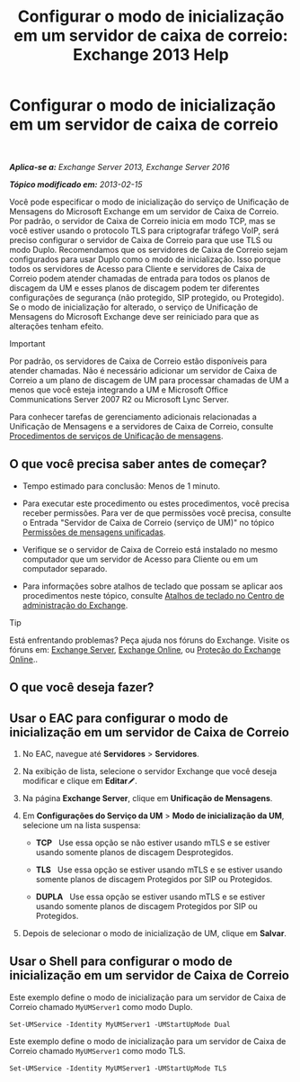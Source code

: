 ﻿---
title: 'Configurar o modo de inicialização em um servidor de caixa de correio: Exchange 2013 Help'
TOCTitle: Configurar o modo de inicialização em um servidor de caixa de correio
ms:assetid: 4457d6a0-52bd-4269-8cb5-d34d7fe9bfc3
ms:mtpsurl: https://technet.microsoft.com/pt-br/library/Ee423544(v=EXCHG.150)
ms:contentKeyID: 50556191
ms.date: 05/22/2018
mtps_version: v=EXCHG.150
ms.translationtype: MT
---

# Configurar o modo de inicialização em um servidor de caixa de correio

 

_**Aplica-se a:** Exchange Server 2013, Exchange Server 2016_

_**Tópico modificado em:** 2013-02-15_

Você pode especificar o modo de inicialização do serviço de Unificação de Mensagens do Microsoft Exchange em um servidor de Caixa de Correio. Por padrão, o servidor de Caixa de Correio inicia em modo TCP, mas se você estiver usando o protocolo TLS para criptografar tráfego VoIP, será preciso configurar o servidor de Caixa de Correio para que use TLS ou modo Duplo. Recomendamos que os servidores de Caixa de Correio sejam configurados para usar Duplo como o modo de inicialização. Isso porque todos os servidores de Acesso para Cliente e servidores de Caixa de Correio podem atender chamadas de entrada para todos os planos de discagem da UM e esses planos de discagem podem ter diferentes configurações de segurança (não protegido, SIP protegido, ou Protegido). Se o modo de inicialização for alterado, o serviço de Unificação de Mensagens do Microsoft Exchange deve ser reiniciado para que as alterações tenham efeito.


> [!IMPORTANT]
> Por padrão, os servidores de Caixa de Correio estão disponíveis para atender chamadas. Não é necessário adicionar um servidor de Caixa de Correio a um plano de discagem de UM para processar chamadas de UM a menos que você esteja integrando a UM e Microsoft Office Communications Server 2007 R2 ou Microsoft Lync Server.



Para conhecer tarefas de gerenciamento adicionais relacionadas a Unificação de Mensagens e a servidores de Caixa de Correio, consulte [Procedimentos de serviços de Unificação de mensagens](um-services-procedures-exchange-2013-help.md).

## O que você precisa saber antes de começar?

  - Tempo estimado para conclusão: Menos de 1 minuto.

  - Para executar este procedimento ou estes procedimentos, você precisa receber permissões. Para ver de que permissões você precisa, consulte o Entrada "Servidor de Caixa de Correio (serviço de UM)" no tópico [Permissões de mensagens unificadas](unified-messaging-permissions-exchange-2013-help.md).

  - Verifique se o servidor de Caixa de Correio está instalado no mesmo computador que um servidor de Acesso para Cliente ou em um computador separado.

  - Para informações sobre atalhos de teclado que possam se aplicar aos procedimentos neste tópico, consulte [Atalhos de teclado no Centro de administração do Exchange](keyboard-shortcuts-in-the-exchange-admin-center-exchange-online-protection-help.md).


> [!TIP]
> Está enfrentando problemas? Peça ajuda nos fóruns do Exchange. Visite os fóruns em: <A href="https://go.microsoft.com/fwlink/p/?linkid=60612">Exchange Server</A>, <A href="https://go.microsoft.com/fwlink/p/?linkid=267542">Exchange Online</A>, ou <A href="https://go.microsoft.com/fwlink/p/?linkid=285351">Proteção do Exchange Online</A>..



## O que você deseja fazer?

## Usar o EAC para configurar o modo de inicialização em um servidor de Caixa de Correio

1.  No EAC, navegue até **Servidores** \> **Servidores**.

2.  Na exibição de lista, selecione o servidor Exchange que você deseja modificar e clique em **Editar**![Ícone de edição](images/JJ218640.6f53ccb2-1f13-4c02-bea0-30690e6ea71d(EXCHG.150).gif "Ícone de edição").

3.  Na página **Exchange Server**, clique em **Unificação de Mensagens**.

4.  Em **Configurações do Serviço da UM** \> **Modo de inicialização da UM**, selecione um na lista suspensa:
    
      - **TCP**   Use essa opção se não estiver usando mTLS e se estiver usando somente planos de discagem Desprotegidos.
    
      - **TLS**   Use essa opção se estiver usando mTLS e se estiver usando somente planos de discagem Protegidos por SIP ou Protegidos.
    
      - **DUPLA**   Use essa opção se estiver usando mTLS e se estiver usando somente planos de discagem Protegidos por SIP ou Protegidos.

5.  Depois de selecionar o modo de inicialização de UM, clique em **Salvar**.

## Usar o Shell para configurar o modo de inicialização em um servidor de Caixa de Correio

Este exemplo define o modo de inicialização para um servidor de Caixa de Correio chamado `MyUMServer1` como modo Duplo.

    Set-UMService -Identity MyUMServer1 -UMStartUpMode Dual

Este exemplo define o modo de inicialização para um servidor de Caixa de Correio chamado `MyUMServer1` como modo TLS.

    Set-UMService -Identity MyUMServer1 -UMStartUpMode TLS

